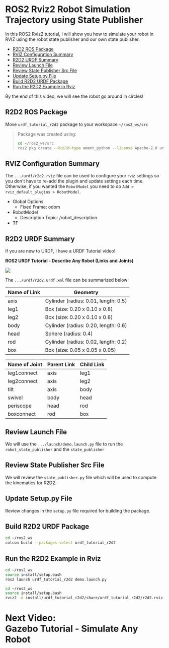 # ROS2 Rviz2 Robot Simulation Trajectory using State Publisher 
In this ROS2 Rviz2 tutorial, I will show you how to simulate your robot in RVIZ using the robot state publisher and our own state publisher. 

- [R2D2 ROS Package](#r2d2-ros-package)
- [RVIZ Configuration Summary](#rviz-configuration-summary)
- [R2D2 URDF Summary](#r2d2-urdf-summary)
- [Review Launch File](#review-launch-file)
- [Review State Publisher Src File](#review-state-publisher-src-file)
- [Update Setup.py File](#update-setuppy-file)
- [Build R2D2 URDF Package](#build-r2d2-urdf-package)
- [Run the R2D2 Example in Rviz](#run-the-r2d2-example-in-rviz)

By the end of this video, we will see the robot go around in circles!

## R2D2 ROS Package
Move `urdf_tutorial_r2d2` package to your workspace `~/ros2_ws/src`
> Package was created using: 
> ```bash
> cd ~/ros2_ws/src
> ros2 pkg create --build-type ament_python --license Apache-2.0 urdf_tutorial_r2d2 --dependencies rclpy
> ```

## RVIZ Configuration Summary 
The `.../urdf/r2d2.rviz` file can be used to configure your rviz settings so you don't have to re-add the plugin and update settings each time. Otherwise, if you wanted the `RobotModel` you need to do `Add > rviz_default_plugins > RobotModel`. 

- Global Options
  - Fixed Frame: odom
- RobotModel
  - Description Topic: /robot_description 
- TF


## R2D2 URDF Summary
If you are new to URDF, I have a URDF Tutorial video!

**ROS2 URDF Tutorial - Describe Any Robot (Links and Joints)**

[![](https://img.youtube.com/vi/LsKL8N5Iwkw/0.jpg)](https://www.youtube.com/watch?v=LsKL8N5Iwkw)

The `.../urdf/r2d2.urdf.xml` file can be summarized below: 

| Name of Link | Geometry                             |
| ------------ | ------------------------------------ |
| axis         | Cylinder (radius: 0.01, length: 0.5) |
| leg1         | Box (size: 0.20 x 0.10 x 0.8)        |
| leg2         | Box (size: 0.20 x 0.10 x 0.8)        |
| body         | Cylinder (radius: 0.20, length: 0.6) |
| head         | Sphere (radius: 0.4)                 |
| rod          | Cylinder (radius: 0.02, length: 0.2) |
| box          | Box (size: 0.05 x 0.05 x 0.05)       |

| Name of Joint | Parent Link | Child Link |
| ------------- | ----------- | ---------- |
| leg1connect   | axis        | leg1       |
| leg2connect   | axis        | leg2       |
| tilt          | axis        | body       |
| swivel        | body        | head       |
| periscope     | head        | rod        |
| boxconnect    | rod         | box        |

## Review Launch File
We will use the `.../launch/demo.launch.py` file to run the `robot_state_publisher` and the `state_publisher`

## Review State Publisher Src File 
We will review the `state_publisher.py` file which will be used to compute the kinematics for R2D2. 

## Update Setup.py File 
Review changes in the `setup.py` file required for building the package. 

## Build R2D2 URDF Package
```bash
cd ~/ros2_ws
colcon build --packages-select urdf_tutorial_r2d2
```

## Run the R2D2 Example in Rviz
```bash
cd ~/ros2_ws
source install/setup.bash
ros2 launch urdf_tutorial_r2d2 demo.launch.py
```

```bash
cd ~/ros2_ws
source install/setup.bash
rviz2 -d install/urdf_tutorial_r2d2/share/urdf_tutorial_r2d2/r2d2.rviz
```

# Next Video:<br>Gazebo Tutorial - Simulate Any Robot